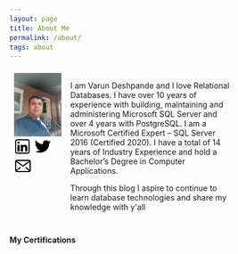 ```yaml
---
layout: page 
title: About Me
permalink: /about/
tags: about
---
```

<style>
* {
  box-sizing: border-box;
}

/* Create two equal columns that floats next to each other */
.column {
  float: left;
  padding: 8px;
}

.left {
  width: 25%;
}

.right {
  width: 75%;
}

/* Clear floats after the columns */
.row:after {
  content: "";
  display: table;
  clear: both;
}

/* Responsive layout - makes the two columns stack on top of each other instead of next to each other */
@media screen and (max-width: 600px) {
  .column {
    width: 100%;
  }
}
</style>

<div class="row">
  <div class="column left">
        <img src="/img/about-me.jpg" />
        <br />
        <a href="https://ca.linkedin.com/in/relationaldba/" target="_blank"><img src="/img/icon/linkedin.png" alt="LinkedIn"></a>
        <a href="https://twitter.com/relationaldba" target="_blank"><img src="/img/icon/twitter.png" alt="Twitter"></a>
        <a href="mailto:varundeshpande.vd@gmail.com" target="_blank"><img src="/img/icon/mail.png" alt="Email"></a>
    </div>
    <div class="column right">
        <p>I am Varun Deshpande and I love Relational Databases. I have over 10 years of experience with building, maintaining and administering Microsoft SQL Server and over 4 years with PostgreSQL. I am a Microsoft Certified Expert – SQL Server 2016 (Certified 2020). I have a total of 14 years of Industry Experience and hold a Bachelor’s Degree in Computer Applications.</p>
        <p>Through this blog I aspire to continue to learn database technologies and share my knowledge with y'all</p>
  </div>
</div>


#### My Certifications
<div data-iframe-width="270" data-iframe-height="270" data-share-badge-id="a6ae1287-279b-4172-8b8c-ab3c65207b55" data-share-badge-host="https://www.youracclaim.com"></div><script type="text/javascript" async="" src="//cdn.youracclaim.com/assets/utilities/embed.js"></script>
<div data-iframe-width="270" data-iframe-height="270" data-share-badge-id="47a653d2-719b-4199-bf8d-6448ab0c3d5b" data-share-badge-host="https://www.youracclaim.com"></div><script type="text/javascript" async="" src="//cdn.youracclaim.com/assets/utilities/embed.js"></script>
<div data-iframe-width="270" data-iframe-height="270" data-share-badge-id="cc15964f-8374-4a86-8609-51ab987b253d" data-share-badge-host="https://www.youracclaim.com"></div><script type="text/javascript" async="" src="//cdn.youracclaim.com/assets/utilities/embed.js"></script>
<div data-iframe-width="270" data-iframe-height="270" data-share-badge-id="f02de409-0a47-4458-b74d-dd83e87427a8" data-share-badge-host="https://www.youracclaim.com"></div><script type="text/javascript" async="" src="//cdn.youracclaim.com/assets/utilities/embed.js"></script>
<div data-iframe-width="270" data-iframe-height="270" data-share-badge-id="67c2c7a2-6565-488a-98f4-a8a3f0b836d6" data-share-badge-host="https://www.youracclaim.com"></div><script type="text/javascript" async="" src="//cdn.youracclaim.com/assets/utilities/embed.js"></script>
<div data-iframe-width="270" data-iframe-height="270" data-share-badge-id="02806236-bc3b-4cfd-b40a-57590af88b2f" data-share-badge-host="https://www.youracclaim.com"></div><script type="text/javascript" async="" src="//cdn.youracclaim.com/assets/utilities/embed.js"></script>
<div data-iframe-width="270" data-iframe-height="270" data-share-badge-id="28d57c40-ab3e-45c1-bd46-657cc44fb1f2" data-share-badge-host="https://www.youracclaim.com"></div><script type="text/javascript" async="" src="//cdn.youracclaim.com/assets/utilities/embed.js"></script>
<div data-iframe-width="270" data-iframe-height="270" data-share-badge-id="4a06268d-c491-4a87-b9a0-1b3b525dfdf8" data-share-badge-host="https://www.youracclaim.com"></div><script type="text/javascript" async="" src="//cdn.youracclaim.com/assets/utilities/embed.js"></script>
<div data-iframe-width="270" data-iframe-height="270" data-share-badge-id="b6dcfdf7-3e33-48da-8795-7dee74a53c77" data-share-badge-host="https://www.youracclaim.com"></div><script type="text/javascript" async="" src="//cdn.youracclaim.com/assets/utilities/embed.js"></script>








